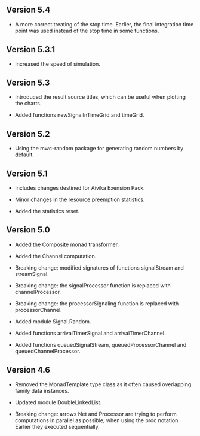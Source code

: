 
Version 5.4
-----

* A more correct treating of the stop time. Earlier, the final
  integration time point was used instead of the stop time in
  some functions.

Version 5.3.1
-----

* Increased the speed of simulation.

Version 5.3
-----

* Introduced the result source titles, which can be useful when plotting the charts.

* Added functions newSignalInTimeGrid and timeGrid.

Version 5.2
-----

* Using the mwc-random package for generating random numbers by default.

Version 5.1
-----

* Includes changes destined for Aivika Exension Pack.

* Minor changes in the resource preemption statistics.

* Added the statistics reset.

Version 5.0
-----

* Added the Composite monad transformer.

* Added the Channel computation.

* Breaking change: modified signatures of functions signalStream and streamSignal.

* Breaking change: the signalProcessor function is replaced with channelProcessor.

* Breaking change: the processorSignaling function is replaced with processorChannel.

* Added module Signal.Random.

* Added functions arrivalTimerSignal and arrivalTimerChannel.

* Added functions queuedSignalStream, queuedProcessorChannel and queuedChannelProcessor.

Version 4.6
-----

* Removed the MonadTemplate type class as it often caused overlapping family data
  instances.

* Updated module DoubleLinkedList.

* Breaking change: arrows Net and Processor are trying to perform computations
  in parallel as possible, when using the proc notation. Earlier they executed
  sequentially.
